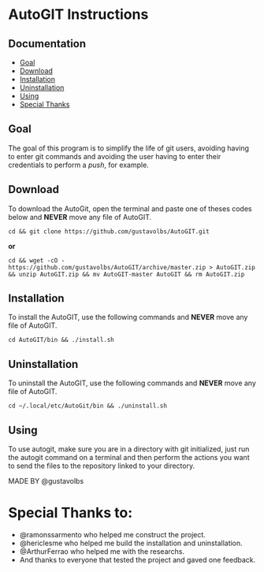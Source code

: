 # AutoGIT Instructions

## Documentation
* [Goal](https://github.com/gustavolbs/AutoGIT#goal)
* [Download](https://github.com/gustavolbs/AutoGIT#download)
* [Installation](https://github.com/gustavolbs/AutoGIT#installation)
* [Uninstallation](https://github.com/gustavolbs/AutoGIT#uninstallation)
* [Using](https://github.com/gustavolbs/AutoGIT#using)
* [Special Thanks](https://github.com/gustavolbs/AutoGIT#special-thanks)


## Goal
   The goal of this program is to simplify the life of git users, avoiding having to enter git commands and avoiding the user having to enter their credentials to perform a _push_, for example.
   
## Download
To download the AutoGit, open the terminal and paste one of theses codes below and **NEVER** move any file of AutoGIT.
```
cd && git clone https://github.com/gustavolbs/AutoGIT.git
```
**or**
```
cd && wget -cO - https://github.com/gustavolbs/AutoGIT/archive/master.zip > AutoGIT.zip && unzip AutoGIT.zip && mv AutoGIT-master AutoGIT && rm AutoGIT.zip
```

## Installation
To install the AutoGIT, use the following commands and **NEVER** move any file of AutoGIT.
```
cd AutoGIT/bin && ./install.sh 
```

## Uninstallation
To uninstall the AutoGIT, use the following commands and **NEVER** move any file of AutoGIT.
```
cd ~/.local/etc/AutoGit/bin && ./uninstall.sh 
```

## Using
   To use autogit, make sure you are in a directory with git initialized, just run the autogit command on a terminal and then perform the actions you want to send the files to the repository linked to your directory.

MADE BY @gustavolbs

# Special Thanks to:

- @ramonssarmento who helped me construct the project.
- @hericlesme who helped me build the installation and uninstallation.
- @ArthurFerrao who helped me with the researchs.
- And thanks to everyone that tested the project and gaved one feedback.
